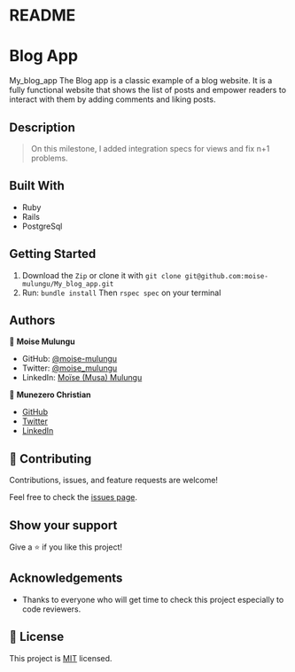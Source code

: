 # README

# Blog App

My_blog_app
The Blog app is a classic example of a blog website. It is a fully functional website that shows the list of posts and empower readers to interact with them by adding comments and liking posts.


## Description

> On this milestone, I added integration specs for views and fix n+1 problems.

## Built With

- Ruby
- Rails
- PostgreSql

## Getting Started

1. Download the `Zip` or clone it with `git clone git@github.com:moise-mulungu/My_blog_app.git`
3. Run: `bundle install` Then `rspec spec` on your terminal

## Authors

👤 **Moise Mulungu**

- GitHub: [@moise-mulungu](https://github.com/moise-mulungu)
- Twitter: [@moise_mulungu](https://twitter.com/moise_mulungu)
- LinkedIn: [Moïse (Musa) Mulungu](https://www.linkedin.com/in/moisemulungu/)

👤 **Munezero Christian**

- [GitHub](https://github.com/kaitcham)
- [Twitter](https://twitter.com/kaitcham)
- [LinkedIn](https://www.linkedin.com/in/kaitcham/)

## 🤝 Contributing

Contributions, issues, and feature requests are welcome!

Feel free to check the [issues page](https://github.com/moise-mulungu/My_blog_app/issues).

## Show your support

Give a ⭐️ if you like this project!

## Acknowledgements

- Thanks to everyone who will get time to check this project especially to code reviewers.

## 📝 License

This project is [MIT](./MIT.md) licensed.

